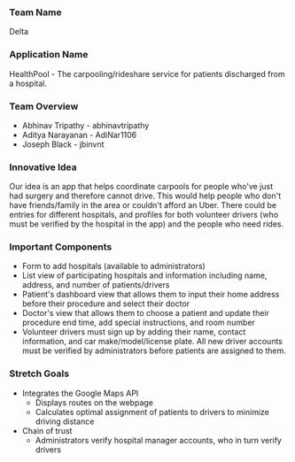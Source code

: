 ### Team Name

Delta

### Application Name

HealthPool - The carpooling/rideshare service for patients discharged from a hospital. 

### Team Overview

* Abhinav Tripathy - abhinavtripathy
* Aditya Narayanan - AdiNar1106
* Joseph Black - jbinvnt

### Innovative Idea

Our idea is an app that helps coordinate carpools for people who've just had surgery and therefore cannot drive. This would help people who don't have friends/family in the area or couldn't afford an Uber. There could be entries for different hospitals, and profiles for both volunteer drivers (who must be verified by the hospital in the app) and the people who need rides.

### Important Components

* Form to add hospitals (available to administrators)
* List view of participating hospitals and information including name, address, and number of patients/drivers
* Patient's dashboard view that allows them to input their home address before their procedure and select their doctor
* Doctor's view that allows them to choose a patient and update their procedure end time, add special instructions, and room number
* Volunteer drivers must sign up by adding their name, contact information, and car make/model/license plate. All new driver accounts must be verified by administrators before patients are assigned to them.

### Stretch Goals
* Integrates the Google Maps API
  - Displays routes on the webpage
  - Calculates optimal assignment of patients to drivers to minimize driving distance
* Chain of trust
  - Administrators verify hospital manager accounts, who in turn verify drivers
